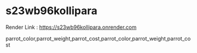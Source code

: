 # s23wb96kollipara

Render Link : https://s23wb96kollipara.onrender.com

parrot_color,parrot_weight,parrot_cost,parrot_color,parrot_weight,parrot_cost
